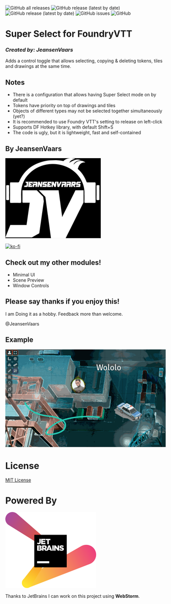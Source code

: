 ![GitHub all releases](https://img.shields.io/github/downloads/saif-ellafi/foundryvtt-super-select/total?logo=GitHub) ![GitHub release (latest by date)](https://img.shields.io/github/downloads/saif-ellafi/foundryvtt-super-select/latest/total) ![GitHub release (latest by date)](https://img.shields.io/github/v/release/saif-ellafi/foundryvtt-super-select) ![GitHub issues](https://img.shields.io/github/issues-raw/saif-ellafi/foundryvtt-super-select) ![GitHub](https://img.shields.io/github/license/saif-ellafi/foundryvtt-super-select)
# Super Select for FoundryVTT
### _Created by: JeansenVaars_
Adds a control toggle that allows selecting, copying & deleting tokens, tiles and drawings at the same time.

## Notes
* There is a configuration that allows having Super Select mode on by default
* Tokens have priority on top of drawings and tiles
* Objects of different types may not be selected together simultaneously (yet?)
* It is recommended to use Foundry VTT's setting to release on left-click
* Supports DF Hotkey library, with default Shift+S
* The code is ugly, but it is lightweight, fast and self-contained

## By JeansenVaars
![JVLogo](logo-small-black.png)

[![ko-fi](https://ko-fi.com/img/githubbutton_sm.svg)](https://ko-fi.com/V7V14D3AH)

## Check out my other modules!
* Minimal UI
* Scene Preview
* Window Controls

## Please say thanks if you enjoy this!
I am Doing it as a hobby. Feedback more than welcome.

@JeansenVaars

## Example
![Example GIF](./example-1.gif)

# License
[MIT License](./LICENSE.md)

# Powered By
[![JetBrains](./jetbrains.svg)](https://www.jetbrains.com)

Thanks to JetBrains I can work on this project using **WebStorm**.
